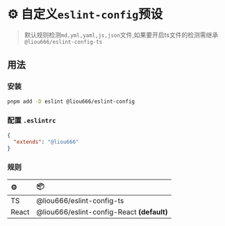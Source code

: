 
# ⚙️ 自定义`eslint-config`预设

>默认规则检测`md,yml,yaml,js,json`文件,如果要开启ts文件的检测需继承`@liou666/eslint-config-ts`
## 用法

### 安装

```bash
pnpm add -D eslint @liou666/eslint-config
```

### 配置 `.eslintrc`
```json
{
  "extends": "@liou666"
}
```

### 规则
|⚙️|📦|
|:-|:-|
|TS|@liou666/eslint-config-ts|
|React|@liou666/eslint-config-React **(default)**|
